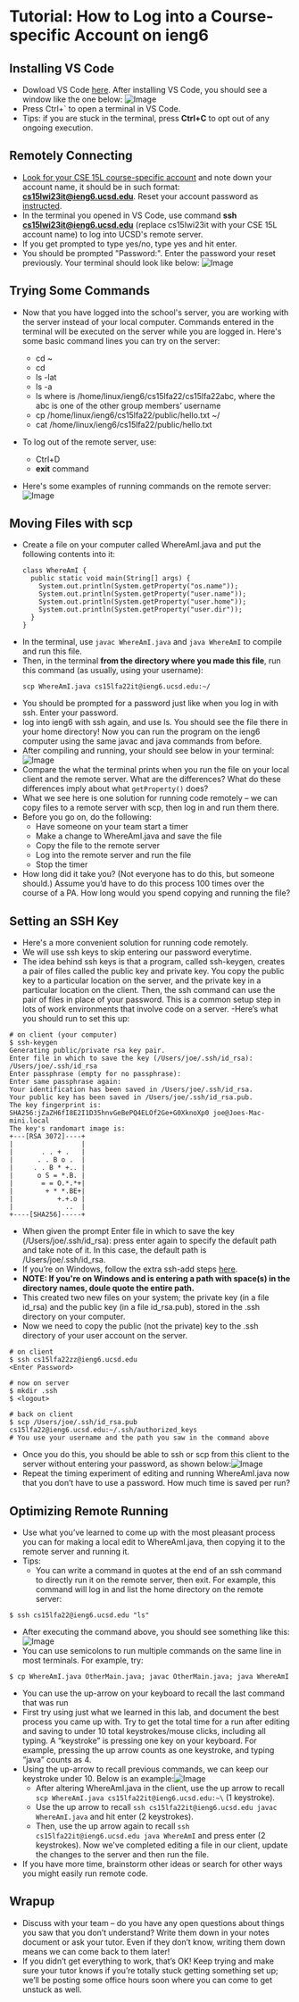 # Tutorial: How to Log into a Course-specific Account on ieng6
## Installing VS Code
- Dowload VS Code [here](https://code.visualstudio.com/). After installing VS Code, you should see a window like the one below: 
![Image](https://github.com/LaveryXu/cse15l-lab-reports/blob/main/VS%20Code.png)
- Press Ctrl+` to open a terminal in VS Code.
- Tips: if you are stuck in the terminal, press **Ctrl+C** to opt out of any ongoing execution.

## Remotely Connecting
- [Look for your CSE 15L course-specific account](https://sdacs.ucsd.edu/~icc/index.php) and note down your account name, it should be in such format: **cs15lwi23it@ieng6.ucsd.edu**. Reset your account password as [instructed](https://docs.google.com/document/d/1hs7CyQeh-MdUfM9uv99i8tqfneos6Y8bDU0uhn1wqho/edit).
- In the terminal you opened in VS Code, use command **ssh cs15lwi23it@ieng6.ucsd.edu** (replace cs15lwi23it with your CSE 15L account name) to log into UCSD's remote server. 
- If you get prompted to type yes/no, type yes and hit enter.
- You should be prompted "Password:". Enter the password your reset previously. Your terminal should look like below: ![Image](https://github.com/LaveryXu/cse15l-lab-reports/blob/main/remote%20log%20in.png)

## Trying Some Commands
- Now that you have logged into the school's server, you are working with the server instead of your local computer. Commands entered in the terminal will be executed on the server while you are logged in. Here's some basic command lines you can try on the server:

  - cd ~
  - cd
  - ls -lat
  - ls -a
  - ls <directory> where <directory> is /home/linux/ieng6/cs15lfa22/cs15lfa22abc, where the abc is one of the other group members’ username
  - cp /home/linux/ieng6/cs15lfa22/public/hello.txt ~/
  - cat /home/linux/ieng6/cs15lfa22/public/hello.txt
- To log out of the remote server, use:
  - Ctrl+D
  - **exit** command
- Here's some examples of running commands on the remote server:![Image](https://github.com/LaveryXu/cse15l-lab-reports/blob/main/commands.png)

## Moving Files with scp
- Create a file on your computer called WhereAmI.java and put the following contents into it:
  ```
  class WhereAmI {
    public static void main(String[] args) {
      System.out.println(System.getProperty("os.name"));
      System.out.println(System.getProperty("user.name"));
      System.out.println(System.getProperty("user.home"));
      System.out.println(System.getProperty("user.dir"));
    }
  }
  ```
- In the terminal, use `javac WhereAmI.java` and `java WhereAmI` to compile and run this file.
- Then, in the terminal **from the directory where you made this file**, run this command (as usually, using your username):
  ```
  scp WhereAmI.java cs15lfa22it@ieng6.ucsd.edu:~/
  ```
- You should be prompted for a password just like when you log in with ssh. Enter your password.
- log into ieng6 with ssh again, and use ls. You should see the file there in your home directory! Now you can run the program on the ieng6 computer using the same javac and java commands from before.
- After compiling and running, your should see below in your terminal:![Image](https://github.com/LaveryXu/cse15l-lab-reports/blob/main/scp%20(1).png)
- Compare the what the terminal prints when you run the file on your local client and the remote server. What are the differences? What do these differences imply about what `getProperty()` does?
- What we see here is one solution for running code remotely – we can copy files to a remote server with scp, then log in and run them there.
- Before you go on, do the following:
   - Have someone on your team start a timer
   - Make a change to WhereAmI.java and save the file
   - Copy the file to the remote server
   - Log into the remote server and run the file
   - Stop the timer
- How long did it take you? (Not everyone has to do this, but someone should.) Assume you’d have to do this process 100 times over the course of a PA. How long would you spend copying and running the file?

## Setting an SSH Key
- Here's a more convenient solution for running code remotely.
- We will use ssh keys to skip entering our password everytime.
- The idea behind ssh keys is that a program, called ssh-keygen, creates a pair of files called the public key and private key. You copy the public key to a particular location on the server, and the private key in a particular location on the client. Then, the ssh command can use the pair of files in place of your password. This is a common setup step in lots of work environments that involve code on a server.
-Here’s what you should run to set this up:
```
# on client (your computer)
$ ssh-keygen
Generating public/private rsa key pair.
Enter file in which to save the key (/Users/joe/.ssh/id_rsa): /Users/joe/.ssh/id_rsa
Enter passphrase (empty for no passphrase): 
Enter same passphrase again: 
Your identification has been saved in /Users/joe/.ssh/id_rsa.
Your public key has been saved in /Users/joe/.ssh/id_rsa.pub.
The key fingerprint is:
SHA256:jZaZH6fI8E2I1D35hnvGeBePQ4ELOf2Ge+G0XknoXp0 joe@Joes-Mac-mini.local
The key's randomart image is:
+---[RSA 3072]----+
|                 |
|       . . + .   |
|      . . B o .  |
|     . . B * +.. |
|      o S = *.B. |
|       = = O.*.*+|
|        + * *.BE+|
|           +.+.o |
|             ..  |
+----[SHA256]-----+
```
- When given the prompt Enter file in which to save the key (/Users/joe/.ssh/id_rsa): press enter again to specify the default path and take note of it. In this case, the default path is /Users/joe/.ssh/id_rsa.
- If you’re on Windows, follow the extra ssh-add steps [here](https://docs.microsoft.com/en-us/windows-server/administration/openssh/openssh_keymanagement#user-key-generation).
- **NOTE: If you're on Windows and is entering a path with space(s) in the directory names, doule quote the entire path.**
- This created two new files on your system; the private key (in a file id_rsa) and the public key (in a file id_rsa.pub), stored in the .ssh directory on your computer.
- Now we need to copy the public (not the private) key to the .ssh directory of your user account on the server.
```
# on client
$ ssh cs15lfa22zz@ieng6.ucsd.edu
<Enter Password>

# now on server
$ mkdir .ssh
$ <logout>
  
# back on client
$ scp /Users/joe/.ssh/id_rsa.pub cs15lfa22@ieng6.ucsd.edu:~/.ssh/authorized_keys
# You use your username and the path you saw in the command above
```
- Once you do this, you should be able to ssh or scp from this client to the server without entering your password, as shown below:![Image](https://github.com/LaveryXu/cse15l-lab-reports/blob/main/SSH%20(1).png)
- Repeat the timing experiment of editing and running WhereAmI.java now that you don’t have to use a password. How much time is saved per run?
## Optimizing Remote Running
- Use what you’ve learned to come up with the most pleasant process you can for making a local edit to WhereAmI.java, then copying it to the remote server and running it.
- Tips:
  - You can write a command in quotes at the end of an ssh command to directly run it on the remote server, then exit. For example, this command will log in and list the home directory on the remote server:
```
$ ssh cs15lfa22@ieng6.ucsd.edu "ls"
```
- After executing the command above, you should see something like this:![Image](https://github.com/LaveryXu/cse15l-lab-reports/blob/main/Optimization%20(1).png)
- You can use semicolons to run multiple commands on the same line in most terminals. For example, try:
```
$ cp WhereAmI.java OtherMain.java; javac OtherMain.java; java WhereAmI
```
- You can use the up-arrow on your keyboard to recall the last command that was run
- First try using just what we learned in this lab, and document the best process you came up with. Try to get the total time for a run after editing and saving to under 10 total keystrokes/mouse clicks, including all typing. A “keystroke” is pressing one key on your keyboard. For example, pressing the up arrow counts as one keystroke, and typing “java” counts as 4.
- Using the up-arrow to recall previous commands, we can keep our keystroke under 10. Below is an example:![Image](https://github.com/LaveryXu/cse15l-lab-reports/blob/main/Optimization%20(2).png)
  - After altering WhereAmI.java in the client, use the up arrow to recall `scp WhereAmI.java cs15lfa22it@ieng6.ucsd.edu:~\` (1 keystroke).
  - Use the up arrow to recall `ssh cs15lfa22it@ieng6.ucsd.edu javac WhereAmI.java` and hit enter (2 keystrokes).
  - Then, use the up arrow again to recall `ssh cs15lfa22it@ieng6.ucsd.edu java WhereAmI` and press enter (2 keystrokes). Now we've completed editing a file in our client, update the changes to the server and then run the file.
- If you have more time, brainstorm other ideas or search for other ways you might easily run remote code.

## Wrapup
- Discuss with your team – do you have any open questions about things you saw that you don’t understand? Write them down in your notes document or ask your tutor. Even if they don’t know, writing them down means we can come back to them later!
- If you didn’t get everything to work, that’s OK! Keep trying and make sure your tutor knows if you’re totally stuck getting something set up; we’ll be posting some office hours soon where you can come to get unstuck as well.
